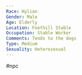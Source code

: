 ```yaml
---
Race: Hylian
Gender: Male
Age: Elderly
Location: Foothill Stable
Occupation: Stable Worker
Comments: Tends to the dogs
Type: Medium
Sexuality: Heterosexual
---
```

#npc 

